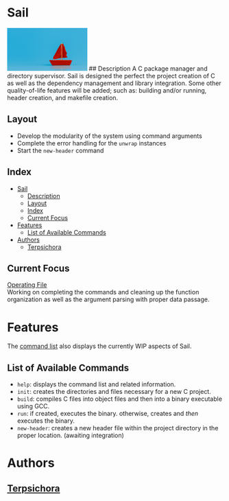 # Sail
<img src="SAILBOAT.png" style="height:100px;">
## Description
A C package manager and directory supervisor. Sail is designed the perfect the project creation of C as well as the dependency management and library integration. Some other quality-of-life features will be added; such as: building and/or running, header creation, and makefile creation.

## Layout
* Develop the modularity of the system using command arguments
* Complete the error handling for the `unwrap` instances
* Start the `new-header` command

## Index
- [Sail](#sail)
  - [Description](#description)
  - [Layout](#layout)
  - [Index](#index)
  - [Current Focus](#current-focus)
- [Features](#features)
  - [List of Available Commands](#list-of-available-commands)
- [Authors](#authors)
  - [Terpsichora](#terpsichora)

## Current Focus
[Operating File](https://github.com/terpsichora45/sail/blob/dev/src/main.rs)<br>
Working on completing the commands and cleaning up the function organization as well as the argument parsing with proper data passage.

# Features
The [command list](#list-of-available-commands) also displays the currently WIP aspects of Sail.
## List of Available Commands
* `help`: displays the command list and related information.
* `init`: creates the directories and files necessary for a new C project.
* `build`: compiles C files into object files and then into a binary executable using GCC.
* `run`: if created, executes the binary. otherwise, creates and *then* executes the binary.
* `new-header`: creates a new header file within the project directory in the proper location. (awaiting integration)

# Authors
## [Terpsichora](https://github.com/terpsichora45/)
